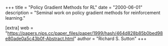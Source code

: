 +++
title = "Policy Gradient Methods for RL"
date = "2000-06-01"
description = "Seminal work on policy gradient methods for reinforcement learning."

[extra]
web = "https://papers.nips.cc/paper_files/paper/1999/hash/464d828b85b0bed98e80ade0a5c43b0f-Abstract.html"
author = "Richard S. Sutton"
+++